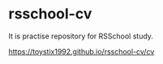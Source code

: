 # rsschool-cv
It is practise repository for RSSchool study.

https://toystix1992.github.io/rsschool-cv/cv
